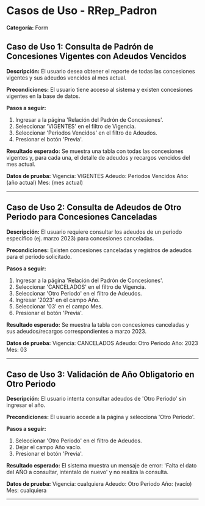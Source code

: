 # Casos de Uso - RRep_Padron

**Categoría:** Form

## Caso de Uso 1: Consulta de Padrón de Concesiones Vigentes con Adeudos Vencidos

**Descripción:** El usuario desea obtener el reporte de todas las concesiones vigentes y sus adeudos vencidos al mes actual.

**Precondiciones:**
El usuario tiene acceso al sistema y existen concesiones vigentes en la base de datos.

**Pasos a seguir:**
1. Ingresar a la página 'Relación del Padrón de Concesiones'.
2. Seleccionar 'VIGENTES' en el filtro de Vigencia.
3. Seleccionar 'Periodos Vencidos' en el filtro de Adeudos.
4. Presionar el botón 'Previa'.

**Resultado esperado:**
Se muestra una tabla con todas las concesiones vigentes y, para cada una, el detalle de adeudos y recargos vencidos del mes actual.

**Datos de prueba:**
Vigencia: VIGENTES
Adeudo: Periodos Vencidos
Año: (año actual)
Mes: (mes actual)

---

## Caso de Uso 2: Consulta de Adeudos de Otro Periodo para Concesiones Canceladas

**Descripción:** El usuario requiere consultar los adeudos de un periodo específico (ej. marzo 2023) para concesiones canceladas.

**Precondiciones:**
Existen concesiones canceladas y registros de adeudos para el periodo solicitado.

**Pasos a seguir:**
1. Ingresar a la página 'Relación del Padrón de Concesiones'.
2. Seleccionar 'CANCELADOS' en el filtro de Vigencia.
3. Seleccionar 'Otro Periodo' en el filtro de Adeudos.
4. Ingresar '2023' en el campo Año.
5. Seleccionar '03' en el campo Mes.
6. Presionar el botón 'Previa'.

**Resultado esperado:**
Se muestra la tabla con concesiones canceladas y sus adeudos/recargos correspondientes a marzo 2023.

**Datos de prueba:**
Vigencia: CANCELADOS
Adeudo: Otro Periodo
Año: 2023
Mes: 03

---

## Caso de Uso 3: Validación de Año Obligatorio en Otro Periodo

**Descripción:** El usuario intenta consultar adeudos de 'Otro Periodo' sin ingresar el año.

**Precondiciones:**
El usuario accede a la página y selecciona 'Otro Periodo'.

**Pasos a seguir:**
1. Seleccionar 'Otro Periodo' en el filtro de Adeudos.
2. Dejar el campo Año vacío.
3. Presionar el botón 'Previa'.

**Resultado esperado:**
El sistema muestra un mensaje de error: 'Falta el dato del AÑO a consultar, intentalo de nuevo' y no realiza la consulta.

**Datos de prueba:**
Vigencia: cualquiera
Adeudo: Otro Periodo
Año: (vacío)
Mes: cualquiera

---

